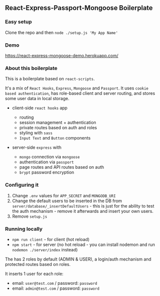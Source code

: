 ## React-Express-Passport-Mongoose Boilerplate

### Easy setup

Clone the repo and then `node ./setup.js 'My App Name'`

### Demo
https://react-express-mongoose-demo.herokuapp.com/

### About this boilerplate
This is a boilerplate based on `react-scripts`.

It's a mix of `React Hooks`, `Express`, `Mongoose` and `Passport`. It uses `cookie based authentication`, has role-based client and server routing, and stores some user data in local storage.


 * client-side `react hooks` app
    * routing
    * session management + authentication
    * private routes based on auth and roles
    * styling with `sass`
    * `Input Text` and `Button` components
    
    
 * server-side `express` with 
    * `mongo` connection via `mongoose`
    * authentication via `passport`
    * page routes and API routes based on auth
    * `brypt` password encryption
    
### Configuring it

1. Change `.env` values for `APP_SECRET` and `MONGODB_URI`
2. Change the default users to be inserted in the DB from `server/database/_insertDefaultUsers` - this is just for the ability to test the auth mechanism - remove it afterwards and insert your own users.
3. Remove `setup.js`

### Running locally
* `npm run client` - for client (hot reload)
* `npm start` - for server (no hot reload - you can install nodemon and run `nodemon ./server/index` instead)

The has 2 roles by default (ADMIN & USER), a login/auth mechanism and protected routes based on roles.

It inserts 1 user for each role:
 * email: `user@test.com` / password: `password`
 * email: `admin@test.com` / password: `password`
